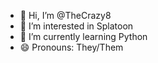 - 👋 Hi, I’m @TheCrazy8
- 👀 I’m interested in Splatoon
- 🌱 I’m currently learning Python
- 😄 Pronouns: They/Them

<!---
TheCrazy8/TheCrazy8 is a ✨ special ✨ repository because its `README.md` (this file) appears on your GitHub profile.
You can click the Preview link to take a look at your changes.
--->
